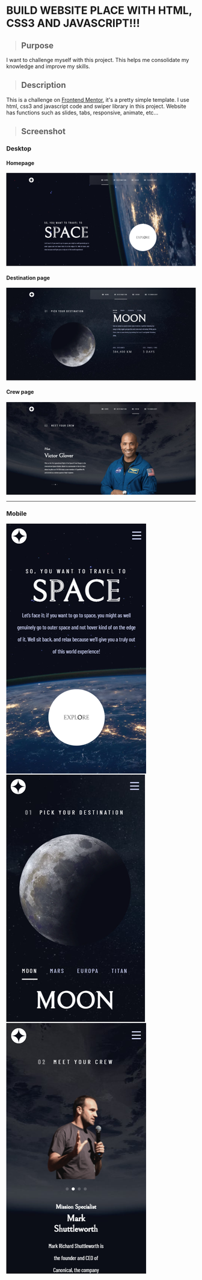 # BUILD WEBSITE PLACE WITH HTML, CSS3 AND JAVASCRIPT!!!
> ## Purpose
I want to challenge myself with this project. This helps me consolidate my knowledge and improve my skills.
> ## Description
This is a challenge on [Frontend Mentor](https://www.frontendmentor.io/), it's a pretty simple template. I use html, css3 and javascript code and swiper library in this project. Website has functions such as slides, tabs, responsive, animate, etc...

> ## Screenshot

### Desktop
#### Homepage
![homepage](./homepage.PNG)
#### Destination page
![destinationpage](./destination-page.PNG)
#### Crew page
![crewpage](./crew-page.PNG)
*****
### Mobile
![homepage_mobile](./homepage-mobile.PNG)
![destinationpage_mobile](./destination-page-mobile.PNG)
![crewpage_mobile](./crew-page-mobile.PNG)